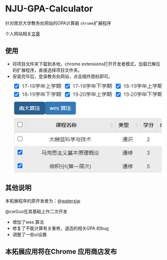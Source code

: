 # NJU-GPA-Calculator
针对南京大学教务处网站的GPA计算器 `chrome`扩展程序

个人网站相关[文章](https://cw-guo.github.io/2020/07/01/nju-GPA-Calculator/)

## 使用
- 将项目文件夹下载到本地，chrome extensions打开开发者模式，加载已解压的扩展程序，直接选择项目文件夹。
- 安装完毕后，登录教务处网站，点击插件图标即可。
![截图](/images/screenshot.png)

## 其他说明
本拓展程序的原开发者为：@[waterxjw](https://github.com/waterxjw/NJU-GPA-Calculator)

@cwGuo在其基础上作二次开发

  - 增加了wes 算法
  - 修复了不能计算有关重修，退选的相关GPA 的bug
  - 调整了一些ui设置

## 本拓展应用将在Chrome 应用商店发布


